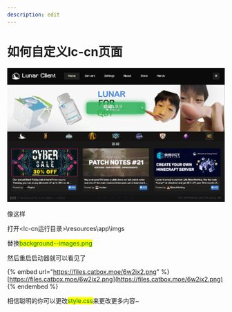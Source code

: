 ```yaml
---
description: edit
---
```


# 如何自定义lc-cn页面



![](<.gitbook/assets/image (1).png>)

像这样

打开\<lc-cn运行目录>\resources\app\imgs

替换<mark style="color:green;">background--images.png</mark>

然后重启启动器就可以看见了

{% embed url="https://files.catbox.moe/6w2ix2.png" %}
[https://files.catbox.moe/6w2ix2.png](https://files.catbox.moe/6w2ix2.png)
{% endembed %}

相信聪明的你可以更改<mark style="color:green;">style.css</mark>来更改更多内容\~
